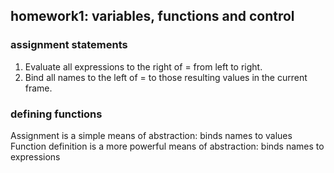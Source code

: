 ## homework1: variables, functions and control

### assignment statements
1.  Evaluate all expressions to the right of = from left to right.
2.  Bind all names to the left of = to those resulting values in the current frame.

### defining functions
Assignment is a simple means of abstraction: binds names to values 
Function definition is a more powerful means of abstraction: binds names to expressions
